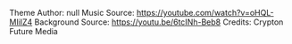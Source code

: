 ﻿Theme Author: null
Music Source: https://youtube.com/watch?v=oHQL-MIilZ4
Background Source: https://youtu.be/6tcINh-Beb8
Credits: Crypton Future Media

